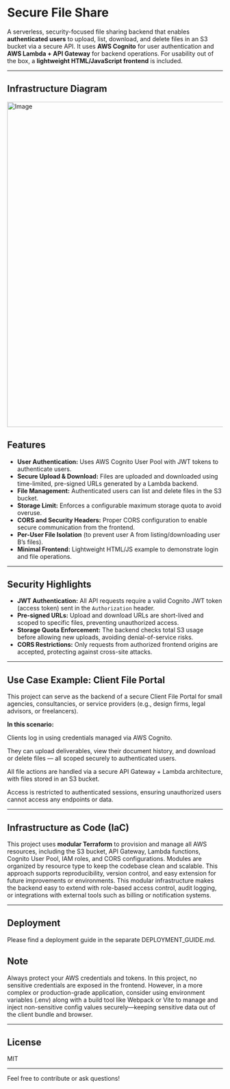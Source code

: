 # Secure File Share

A serverless, security-focused file sharing backend that enables **authenticated users** to upload, list, download, and delete files in an S3 bucket via a secure API. 
It uses **AWS Cognito** for user authentication and **AWS Lambda + API Gateway** for backend operations.
For usability out of the box, a **lightweight HTML/JavaScript frontend** is included. 

---

## Infrastructure Diagram

<img width="713" height="758" alt="Image" src="https://github.com/user-attachments/assets/941912a1-e6d1-4aca-8e45-51811c3ad747" />

## Features

- **User Authentication:** Uses AWS Cognito User Pool with JWT tokens to authenticate users.
- **Secure Upload & Download:** Files are uploaded and downloaded using time-limited, pre-signed URLs generated by a Lambda backend.
- **File Management:** Authenticated users can list and delete files in the S3 bucket.
- **Storage Limit:** Enforces a configurable maximum storage quota to avoid overuse.
- **CORS and Security Headers:** Proper CORS configuration to enable secure communication from the frontend.
- **Per-User File Isolation** (to prevent user A from listing/downloading user B’s files).
- **Minimal Frontend:** Lightweight HTML/JS example to demonstrate login and file operations.

---

## Security Highlights

- **JWT Authentication:** All API requests require a valid Cognito JWT token (access token) sent in the `Authorization` header.
- **Pre-signed URLs:** Upload and download URLs are short-lived and scoped to specific files, preventing unauthorized access.
- **Storage Quota Enforcement:** The backend checks total S3 usage before allowing new uploads, avoiding denial-of-service risks.
- **CORS Restrictions:** Only requests from authorized frontend origins are accepted, protecting against cross-site attacks.

---

## Use Case Example: Client File Portal

This project can serve as the backend of a secure Client File Portal for small agencies, consultancies, or service providers (e.g., design firms, legal advisors, or freelancers).

**In this scenario:**

Clients log in using credentials managed via AWS Cognito.

They can upload deliverables, view their document history, and download or delete files — all scoped securely to authenticated users.

All file actions are handled via a secure API Gateway + Lambda architecture, with files stored in an S3 bucket.

Access is restricted to authenticated sessions, ensuring unauthorized users cannot access any endpoints or data.

---

## Infrastructure as Code (IaC)

This project uses **modular Terraform** to provision and manage all AWS resources, including the S3 bucket, API Gateway, Lambda functions, Cognito User Pool, IAM roles, and CORS configurations. Modules are organized by resource type to keep the codebase clean and scalable. This approach supports reproducibility, version control, and easy extension for future improvements or environments. 
This modular infrastructure makes the backend easy to extend with role-based access control, audit logging, or integrations with external tools such as billing or notification systems.

---

## Deployment

Please find a deployment guide in the separate DEPLOYMENT_GUIDE.md.  

## Note

Always protect your AWS credentials and tokens.
In this project, no sensitive credentials are exposed in the frontend. 
However, in a more complex or production-grade application, consider using environment variables (.env) 
along with a build tool like Webpack or Vite to manage and inject non-sensitive config 
values securely—keeping sensitive data out of the client bundle and browser.

---

## License

MIT

---

Feel free to contribute or ask questions!

